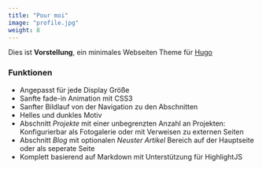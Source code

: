 ```yaml
---
title: "Pour moi"
image: "profile.jpg"
weight: 8
---
```


Dies ist **Vorstellung**, ein minimales Webseiten Theme für [Hugo](https://gohugo.io)

### Funktionen

* Angepasst für jede Display Größe
* Sanfte fade-in Animation mit CSS3
* Sanfter Bildlauf von der Navigation zu den Abschnitten
* Helles und dunkles Motiv
* Abschnitt _Projekte_ mit einer unbegrenzten Anzahl an Projekten: Konfigurierbar als Fotogalerie oder mit Verweisen zu externen Seiten
* Abschnitt _Blog_ mit optionalen _Neuster Artikel_ Bereich auf der Hauptseite oder als seperate Seite
* Komplett basierend auf Markdown mit Unterstützung für HighlightJS
